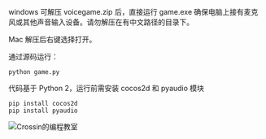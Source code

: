 windows 可解压 voicegame.zip 后，直接运行 game.exe
确保电脑上接有麦克风或其他声音输入设备。请勿解压在有中文路径的目录下。

Mac 解压后右键选择打开。

通过源码运行：

```
python game.py
```

代码基于 Python 2，运行前需安装 cocos2d 和 pyaudio 模块

```
pip install cocos2d
pip install pyaudio
```

![Crossin的编程教室](http://git.oschina.net/crossin/learn-python/raw/master/voicegame/game/crossin-logo.png "Crossin的编程教室")